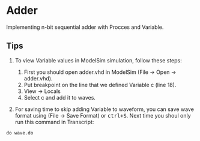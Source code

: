 # Adder
Implementing n-bit sequential adder with Procces and Variable.

## Tips
1. To view Variable values in ModelSim simulation, follow these steps:
    1. First you should open adder.vhd in ModelSim (File -> Open -> adder.vhd).
    2. Put breakpoint on the line that we defined Variable c (line 18).
    3. View -> Locals
    4. Select c and add it to waves.

2. For saving time to skip adding Variable to waveform, you can save wave format using (File -> Save Format) or <kbd>ctrl+S</kbd>. Next time you shoul only run this command in Transcript:
```code
do wave.do
```